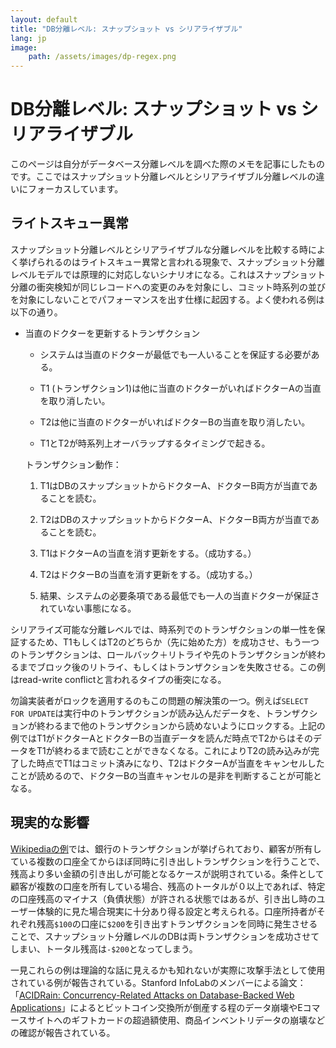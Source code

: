 ```yaml
---
layout: default
title: "DB分離レベル: スナップショット vs シリアライザブル"
lang: jp
image:
    path: /assets/images/dp-regex.png
---
```


# DB分離レベル: スナップショット vs シリアライザブル

このページは自分がデータベース分離レベルを調べた際のメモを記事にしたものです。ここではスナップショット分離レベルとシリアライザブル分離レベルの違いにフォーカスしています。

## ライトスキュー異常

スナップショット分離レベルとシリアライザブルな分離レベルを比較する時によく挙げられるのはライトスキュー異常と言われる現象で、スナップショット分離レベルモデルでは原理的に対応しないシナリオになる。これはスナップショット分離の衝突検知が同じレコードへの変更のみを対象にし、コミット時系列の並びを対象にしないことでパフォーマンスを出す仕様に起因する。よく使われる例は以下の通り。

* 当直のドクターを更新するトランザクション

    * システムは当直のドクターが最低でも一人いることを保証する必要がある。

    * T1 (トランザクション1)は他に当直のドクターがいればドクターAの当直を取り消したい。

    * T2は他に当直のドクターがいればドクターBの当直を取り消したい。

    * T1とT2が時系列上オーバラップするタイミングで起きる。

    トランザクション動作：

    1. T1はDBのスナップショットからドクターA、ドクターB両方が当直であることを読む。

    2. T2はDBのスナップショットからドクターA、ドクターB両方が当直であることを読む。

    3. T1はドクターAの当直を消す更新をする。（成功する。）

    4. T2はドクターBの当直を消す更新をする。（成功する。）

    5. 結果、システムの必要条項である最低でも一人の当直ドクターが保証されていない事態になる。

シリアライズ可能な分離レベルでは、時系列でのトランザクションの単一性を保証するため、T1もしくはT2のどちらか（先に始めた方）を成功させ、もう一つのトランザクションは、ロールバック＋リトライや先のトランザクションが終わるまでブロック後のリトライ、もしくはトランザクションを失敗させる。この例はread-write conflictと言われるタイプの衝突になる。

勿論実装者がロックを適用するのもこの問題の解決策の一つ。例えば`SELECT FOR UPDATE`は実行中のトランザクションが読み込んだデータを、トランザクションが終わるまで他のトランザクションから読めないようにロックする。上記の例ではT1がドクターAとドクターBの当直データを読んだ時点でT2からはそのデータをT1が終わるまで読むことができなくなる。これによりT2の読み込みが完了した時点でT1はコミット済みになり、T2はドクターAが当直をキャンセルしたことが読めるので、ドクターBの当直キャンセルの是非を判断することが可能となる。

## 現実的な影響

[Wikipediaの例](https://en.wikipedia.org/wiki/Snapshot_isolation#Definition)では、銀行のトランザクションが挙げられており、顧客が所有している複数の口座全てからほぼ同時に引き出しトランザクションを行うことで、残高より多い金額の引き出しが可能となるケースが説明されている。条件として顧客が複数の口座を所有している場合、残高のトータルが０以上であれば、特定の口座残高のマイナス（負債状態）が許される状態ではあるが、引き出し時のユーザー体験的に見た場合現実に十分あり得る設定と考えられる。口座所持者がそれぞれ残高`$100`の口座に`$200`を引き出すトランザクションを同時に発生させることで、スナップショット分離レベルのDBは両トランザクションを成功させてしまい、トータル残高は`-$200`となってしまう。

一見これらの例は理論的な話に見えるかも知れないが実際に攻撃手法として使用されている例が報告されている。Stanford InfoLabのメンバーによる論文：「[ACIDRain: Concurrency-Related Attacks on
Database-Backed Web Applications](http://www.bailis.org/papers/acidrain-sigmod2017.pdf)」によるとビットコイン交換所が倒産する程のデータ崩壊やEコマースサイトへのギフトカードの超過額使用、商品インベントリデータの崩壊などの確認が報告されている。